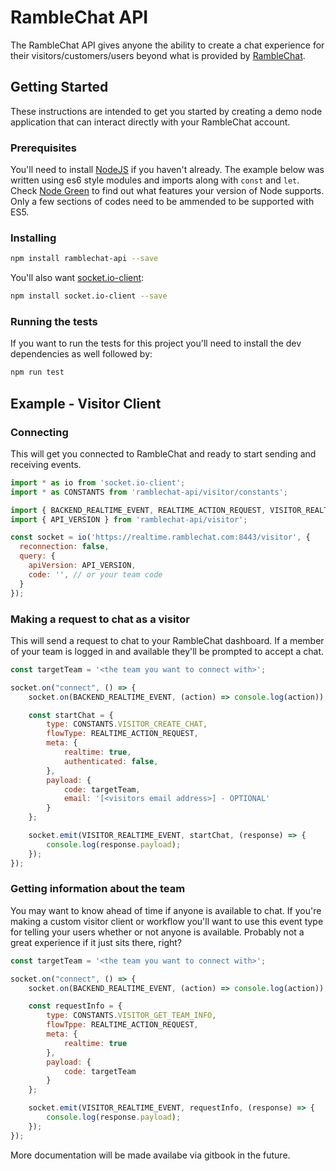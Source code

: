 # RambleChat API

The RambleChat API gives anyone the ability to create a chat experience for 
their visitors/customers/users beyond what is provided by 
[RambleChat](https://www.ramblechat.com).

## Getting Started

These instructions are intended to get you started by creating a demo node 
application that can interact directly with your RambleChat account.

### Prerequisites

You'll need to install [NodeJS](https://nodejs.org/) if you haven't already. 
The example below was written using es6 style modules and imports along with 
`const` and `let`.  Check [Node Green](http://node.green) to find out what 
features your version of Node supports.  Only a few sections of codes need to 
be ammended to be supported with ES5.

### Installing

```bash
npm install ramblechat-api --save
```

You'll also want [socket.io-client](https://github.com/socketio/socket.io-client):

```bash
npm install socket.io-client --save
```

### Running the tests

If you want to run the tests for this project you'll need to install the dev 
dependencies as well followed by:

```bash
npm run test
```

## Example - Visitor Client

### Connecting

This will get you connected to RambleChat and ready to start sending and 
receiving events.

```javascript
import * as io from 'socket.io-client';
import * as CONSTANTS from 'ramblechat-api/visitor/constants';

import { BACKEND_REALTIME_EVENT, REALTIME_ACTION_REQUEST, VISITOR_REALTIME_EVENT } from 'ramblechat-api';
import { API_VERSION } from 'ramblechat-api/visitor';

const socket = io('https://realtime.ramblechat.com:8443/visitor', {
  reconnection: false,
  query: {
    apiVersion: API_VERSION,
    code: '', // or your team code
  }
});
```

### Making a request to chat as a visitor

This will send a request to chat to your RambleChat dashboard.  If a member of 
your team is logged in and available they'll be prompted to accept a chat.

```javascript
const targetTeam = '<the team you want to connect with>';

socket.on("connect", () => {
    socket.on(BACKEND_REALTIME_EVENT, (action) => console.log(action));

    const startChat = {
        type: CONSTANTS.VISITOR_CREATE_CHAT,
        flowType: REALTIME_ACTION_REQUEST,
        meta: {
            realtime: true,
            authenticated: false,
        },
        payload: {
            code: targetTeam,
            email: '[<visitors email address>] - OPTIONAL'
        }
    };

    socket.emit(VISITOR_REALTIME_EVENT, startChat, (response) => {
        console.log(response.payload);
    });
});
```

### Getting information about the team

You may want to know ahead of time if anyone is available to chat.  If you're 
making a custom visitor client or workflow you'll want to use this event type 
for telling your users whether or not anyone is available.  Probably not a great 
experience if it just sits there, right?

```javascript
const targetTeam = '<the team you want to connect with>';

socket.on("connect", () => {
    socket.on(BACKEND_REALTIME_EVENT, (action) => console.log(action));

    const requestInfo = {
        type: CONSTANTS.VISITOR_GET_TEAM_INFO,
        flowTppe: REALTIME_ACTION_REQUEST,
        meta: {
            realtime: true
        },
        payload: {
            code: targetTeam
        }
    };

    socket.emit(VISITOR_REALTIME_EVENT, requestInfo, (response) => {
        console.log(response.payload);
    });
});
```

More documentation will be made availabe via gitbook in the future.
